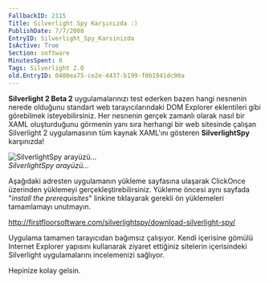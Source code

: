```yaml
---
FallbackID: 2115
Title: Silverlight Spy Karşınızda :)
PublishDate: 7/7/2008
EntryID: Silverlight_Spy_Karsinizda
IsActive: True
Section: software
MinutesSpent: 0
Tags: Silverlight 2.0
old.EntryID: 0400ea75-ce2e-4437-b199-f0b1941dc90a
---
```

**Silverlight 2 Beta 2** uygulamalarınızı test ederken bazen hangi
nesnenin nerede olduğunu standart web tarayıcılarındaki DOM Explorer
eklentileri gibi görebilmek isteyebilirsiniz. Her nesnenin gerçek
zamanlı olarak nasıl bir XAML oluşturduğunu görmenin yanı sıra herhangi
bir web sitesinde çalışan Silverlight 2 uygulamasının tüm kaynak
XAML'ını gösteren **SilverlightSpy** karşınızda!

![SilverlightSpy
arayüzü...](media/Silverlight_Spy_Karsinizda/06072008_1.png)\
*SilverlightSpy arayüzü...*

Aşağıdaki adresten uygulamanın yükleme sayfasına ulaşarak ClickOnce
üzerinden yüklemeyi gerçekleştirebilirsiniz. Yükleme öncesi aynı sayfada
"*install the prerequisites*" linkine tıklayarak gerekli ön yüklemeleri
tamamlamayı unutmayın.

<http://firstfloorsoftware.com/silverlightspy/download-silverlight-spy/>

Uygulama tamamen tarayıcıdan bağımsız çalışıyor. Kendi içerisine gömülü
Internet Explorer yapısını kullanarak ziyaret ettiğiniz sitelerin
içerisindeki Silverlight uygulamalarını incelemenizi sağlıyor.

Hepinize kolay gelsin.



